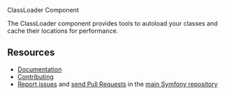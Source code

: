 ClassLoader Component
       

The ClassLoader component provides tools to autoload your classes and cache
their locations for performance.

Resources
---------

  * [Documentation](https://symfony.com/doc/current/components/class_loader/index.html)
  * [Contributing](https://symfony.com/doc/current/contributing/index.html)
  * [Report issues](https://github.com/symfony/symfony/issues) and
    [send Pull Requests](https://github.com/symfony/symfony/pulls)
    in the [main Symfony repository](https://github.com/symfony/symfony)
